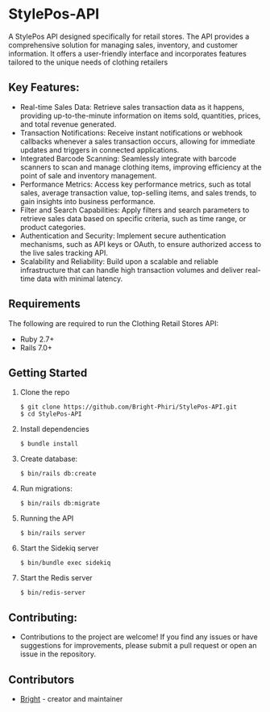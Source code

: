StylePos-API
===========================

A StylePos API designed specifically for retail stores. The API provides a comprehensive solution for managing sales, inventory, and customer information. It offers a user-friendly interface and incorporates features tailored to the unique needs of clothing retailers

## Key Features:
- Real-time Sales Data: Retrieve sales transaction data as it happens, providing up-to-the-minute information on items sold, quantities, prices, and total revenue generated.
- Transaction Notifications: Receive instant notifications or webhook callbacks whenever a sales transaction occurs, allowing for immediate updates and triggers in connected applications.
- Integrated Barcode Scanning: Seamlessly integrate with barcode scanners to scan and manage clothing items, improving efficiency at the point of sale and inventory management.
- Performance Metrics: Access key performance metrics, such as total sales, average transaction value, top-selling items, and sales trends, to gain insights into business performance.
- Filter and Search Capabilities: Apply filters and search parameters to retrieve sales data based on specific criteria, such as time range, or product categories.
- Authentication and Security: Implement secure authentication mechanisms, such as API keys or OAuth, to ensure authorized access to the live sales tracking API.
- Scalability and Reliability: Build upon a scalable and reliable infrastructure that can handle high transaction volumes and deliver real-time data with minimal latency.


## Requirements
The following are required to run the Clothing Retail Stores API: 

- Ruby 2.7+
- Rails 7.0+

## Getting Started

1. Clone the repo

   ```
   $ git clone https://github.com/Bright-Phiri/StylePos-API.git
   $ cd StylePos-API
   ```

2. Install dependencies

   ```
   $ bundle install
   ```
3. Create database:

   ```
   $ bin/rails db:create
   ```

4. Run migrations:

   ```
   $ bin/rails db:migrate
   ```
   
5. Running the API

   ```
   $ bin/rails server
   ```
6. Start the Sidekiq server

   ```
   $ bin/bundle exec sidekiq
   ```
7. Start the Redis server

   ```
   $ bin/redis-server
   ```
 
## Contributing:
- Contributions to the project are welcome! If you find any issues or have suggestions for improvements, please submit a pull request or open an issue in the repository. 

 ## Contributors 
 - [Bright](https://www.github.com/Bright-Phiri) - creator and maintainer



